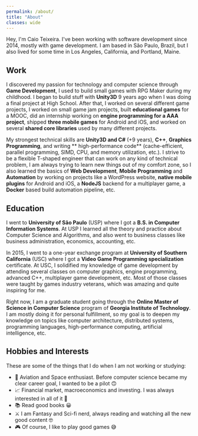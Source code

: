 ```yaml
---
permalink: /about/
title: "About"
classes: wide
---
```


Hey, I'm Caio Teixeira. I've been working with software development since 2014, mostly with game development. I am based in São Paulo, Brazil, but I also lived for some time in Los Angeles, California, and Portland, Maine.

## Work
I discovered my passion for technology and computer science through **Game Development**, I used to build small games with RPG Maker during my childhood. I began to build stuff with **Unity3D** 9 years ago when I was doing a final project at High School. After that, I worked on several different game projects, I worked on small game jam projects, built **educational games** for a MOOC, did an internship working on **engine programming for a AAA project**, shipped **three mobile games** for Android and iOS, and worked on several **shared core libraries** used by many different projects.

My strongest technical skills are **Unity3D and C#** (+9 years), **C++**, **Graphics Programming**, and writing ** high-performance code** (cache-efficient, parallel programming, SIMD, CPU, and memory utilization, etc.). I strive to be a flexible T-shaped engineer that can work on any kind of technical problem, I am always trying to learn new things out of my comfort zone,  so I also learned the basics of **Web Development**, **Mobile Programming** and **Automation** by working on projects like a WordPress website, **native mobile plugins** for Android and iOS, a **NodeJS** backend for a multiplayer game, a **Docker** based build automation pipeline, etc.

## Education

I went to **University of São Paulo** (USP) where I got a **B.S. in Computer Information Systems**. At USP I learned all the theory and practice about Computer Science and Algorithms, and also went to business classes like business administration, economics, accounting, etc. 

In 2015, I went to a one-year exchange program at **University of Southern California** (USC) where I got a **Video Game Programming specialization** certificate. At USC, I solidified my knowledge of game development by attending several classes on computer graphics, engine programming, advanced C++, multiplayer game development, etc. Most of those classes were taught by games industry veterans, which was amazing and quite inspiring for me.

Right now, I am a graduate student going through the **Online Master of Science in Computer Science** program of **Georgia Institute of Technology**. I am mostly doing it for personal fulfillment, so my goal is to deepen my knowledge on topics like computer architecture, distributed systems, programming languages, high-performance computing, artificial intelligence, etc.

## Hobbies and Interests

These are some of the things that I do when I am not working or studying:

- 🚀 Aviation and Space enthusiast. Before computer science became my clear career goal, I wanted to be a pilot 🙃
- 📈 Financial market, macroeconomics and investing. I was always interested in all of it 🤑
- 📚 Read good books 😀
- ⚔️ I am Fantasy and Sci-fi nerd, always reading and watching all the new good content 🤓
- 🎮 Of course, I like to play good games 😅
